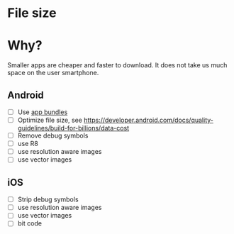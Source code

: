 # File size

# Why?

Smaller apps are cheaper and faster to download.
It does not take us much space on the user smartphone.


## Android
- [ ] Use [app bundles](https://developer.android.com/guide/app-bundle)
- [ ] Optimize file size, see https://developer.android.com/docs/quality-guidelines/build-for-billions/data-cost
- [ ] Remove debug symbols
- [ ] use R8
- [ ] use resolution aware images
- [ ] use vector images

## iOS
- [ ] Strip debug symbols
- [ ] use resolution aware images
- [ ] use vector images
- [ ] bit code
